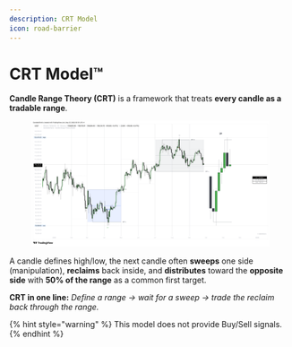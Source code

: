 ```yaml
---
description: CRT Model
icon: road-barrier
---
```


# CRT Model™

**Candle Range Theory (CRT)** is a framework that treats **every candle as a tradable range**.&#x20;

<figure><img src="../../.gitbook/assets/docs-candle-range-theory-001.png" alt=""><figcaption></figcaption></figure>

A candle defines high/low, the next candle often **sweeps** one side (manipulation), **reclaims** back inside, and **distributes** toward the **opposite side** with **50% of the range** as a common first target.

**CRT in one line:** _Define a range → wait for a sweep → trade the reclaim back through the range._

{% hint style="warning" %}
This model does not provide Buy/Sell signals.
{% endhint %}
